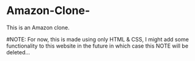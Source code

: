 # Amazon-Clone-
This is an Amazon clone.

#NOTE:
For now, this is made using only HTML & CSS, I might add some functionality to this website in the future in which case this NOTE will be deleted...
